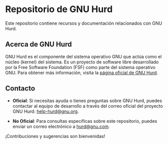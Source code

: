 # Repositorio de GNU Hurd

Este repositorio contiene recursos y documentación relacionados con GNU Hurd.

## Acerca de GNU Hurd

GNU Hurd es el componente del sistema operativo GNU que actúa como el núcleo (kernel) del sistema. Es un proyecto de software libre desarrollado por la Free Software Foundation (FSF) como parte del sistema operativo GNU. Para obtener más información, visita la [página oficial de GNU Hurd](https://www.gnu.org/software/hurd/hurd.html).

## Contacto

- **Oficial**: Si necesitas ayuda o tienes preguntas sobre GNU Hurd, puedes contactar al equipo de desarrollo a través del correo oficial del proyecto GNU Hurd: [help-hurd@gnu.org](mailto:help-hurd@gnu.org).
  
- **No Oficial**: Para consultas específicas sobre este repositorio, puedes enviar un correo electrónico a [hurd@gnu.com](mailto:hurd@gnu.com).

¡Contribuciones y sugerencias son bienvenidas!
